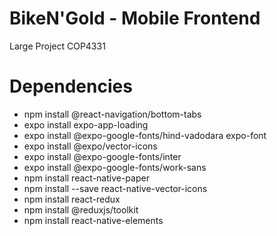 # BikeN'Gold - Mobile Frontend

Large Project COP4331

# Dependencies

- npm install @react-navigation/bottom-tabs
- expo install expo-app-loading
- expo install @expo-google-fonts/hind-vadodara expo-font
- expo install @expo/vector-icons
- expo install @expo-google-fonts/inter
- expo install @expo-google-fonts/work-sans
- npm install react-native-paper
- npm install --save react-native-vector-icons
- npm install react-redux
- npm install @reduxjs/toolkit
- npm install react-native-elements
